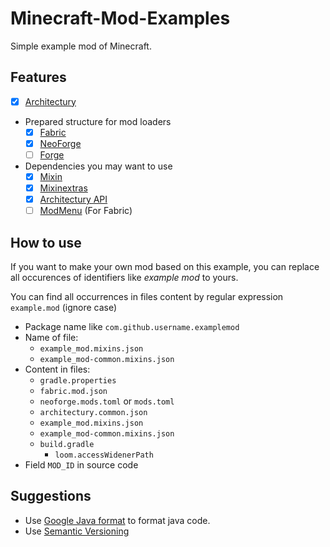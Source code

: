 # Minecraft-Mod-Examples

Simple example mod of Minecraft.

## Features

* [x] [Architectury](https://github.com/architectury)
* Prepared structure for mod loaders
	* [x] [Fabric](https://fabricmc.net)
	* [x] [NeoForge](https://neoforged.net/)
	* [ ] [Forge](https://files.minecraftforge.net/)
* Dependencies you may want to use
	* [x] [Mixin](https://github.com/SpongePowered/Mixin)
	* [x] [Mixinextras](https://github.com/LlamaLad7/MixinExtras)
	* [x] [Architectury API](https://github.com/architectury/architectury-api)
	* [ ] [ModMenu](https://github.com/TerraformersMC/ModMenu) (For Fabric)

## How to use

If you want to make your own mod based on this example, you can replace all occurences of identifiers like
*example mod* to yours.

You can find all occurrences in files content by regular expression `example.mod` (ignore case)

* Package name like `com.github.username.examplemod`
* Name of file:
	* `example_mod.mixins.json`
	* `example_mod-common.mixins.json`
* Content in files:
	* `gradle.properties`
	* `fabric.mod.json`
	* `neoforge.mods.toml` or `mods.toml`
	* `architectury.common.json`
	* `example_mod.mixins.json`
	* `example_mod-common.mixins.json`
	* `build.gradle`
		* `loom.accessWidenerPath`
* Field `MOD_ID` in source code

## Suggestions

* Use [Google Java format](https://github.com/google/google-java-format) to format java code.
* Use [Semantic Versioning](https://semver.org/)
